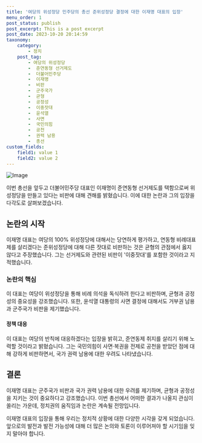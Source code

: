 ```yaml
---
title: '여당의 위성정당 민주당의 총선 준위성정당 결정에 대한 이재명 대표의 입장'
menu_order: 1
post_status: publish
post_excerpt: This is a post excerpt
post_date: 2023-10-20 20:14:59
taxonomy:
    category:
        - 정치
    post_tag:
        - 여당의 위성정당
        -  준연동형 선거제도
        -  더불어민주당
        -  이재명
        -  비판
        -  군주국가
        -  균형
        -  공정성
        -  이중잣대
        -  윤석열
        -  사면
        -  국민의힘
        -  공천
        -  권력 남용
        -  총선
custom_fields:
    field1: value 1
    field2: value 2
---
```


![Image](https://imgnews.pstatic.net/image/629/2024/02/07/202480631707270684_20240207110902034.jpg?type=w647)


이번 총선을 앞두고 더불어민주당 대표인 이재명이 준연동형 선거제도를 택함으로써 위성정당을 만들고 있다는 비판에 대해 견해를 밝혔습니다. 이에 대한 논란과 그의 입장을 다각도로 살펴보겠습니다.

## 논란의 시작
이재명 대표는 여당의 100% 위성정당에 대해서는 당연하게 평가하고, 연동형 비례대표제를 살리겠다는 준위성정당에 대해 다른 잣대로 비판하는 것은 균형의 관점에서 옳지 않다고 주장했습니다. 그는 선거제도와 관련된 비판이 '이중잣대'를 포함한 것이라고 지적했습니다.

### 논란의 핵심
이 대표는 여당이 위성정당을 통해 비례 의석을 독식하려 한다고 비판하며, 균형과 공정성의 중요성을 강조했습니다. 또한, 윤석열 대통령의 사면 결정에 대해서도 거부권 남용과 군주국가 비판을 제기했습니다.

#### 정책 대응
이 대표는 여당의 반칙에 대응하겠다는 입장을 밝히고, 준연동제 취지를 살리기 위해 노력할 것이라고 밝혔습니다. 그는 국민의힘이 사면·복권을 전제로 공천을 받았던 점에 대해 강하게 비판하면서, 국가 권력 남용에 대한 우려도 나타냈습니다.

## 결론
이재명 대표는 군주국가 비판과 국가 권력 남용에 대한 우려를 제기하며, 균형과 공정성을 지키는 것이 중요하다고 강조했습니다. 이번 총선에서 어떠한 결과가 나올지 관심이 쏠리는 가운데, 정치권의 움직임과 논란은 계속될 전망입니다.

이재명 대표의 입장을 통해 우리는 정치적 상황에 대한 다양한 시각을 갖게 되었습니다. 앞으로의 발전과 발전 가능성에 대해 더 많은 논의와 토론이 이루어져야 할 시기임을 잊지 말아야 합니다.

